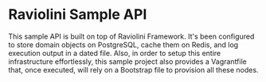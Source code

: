 # Raviolini Sample API

This sample API is built on top of Raviolini Framework. It's been configured to store domain objects on PostgreSQL, cache them on Redis, 
and log execution output in a dated file. Also, in order to setup this entire infrastructure effortlessly, this sample project also 
provides a Vagrantfile that, once executed, will rely on a Bootstrap file to provision all these nodes.
